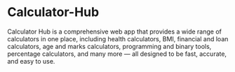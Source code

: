 # Calculator-Hub
Calculator Hub is a comprehensive web app that provides a wide range of calculators in one place, including health calculators, BMI, financial and loan calculators, age and marks calculators, programming and binary tools, percentage calculators, and many more — all designed to be fast, accurate, and easy to use.
